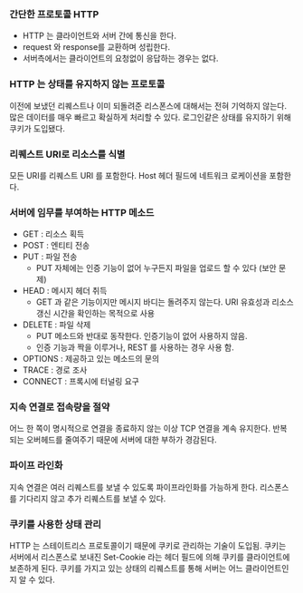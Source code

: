 ### 간단한 프로토콜 HTTP

- HTTP 는 클라이언트와 서버 간에 통신을 한다.
- request 와 response를 교환하며 성립한다.
- 서버측에서는 클라이언트의 요청없이 응답하는 경우는 없다.


### HTTP 는 상태를 유지하지 않는 프로토콜

이전에 보냈던 리퀘스트나 이미 되돌려준 리스폰스에 대해서는 전혀 기억하지 않는다.
많은 데이터를 매우 빠르고 확실하게 처리할 수 있다.
로그인같은 상태를 유지하기 위해 쿠키가 도입됐다.

### 리퀘스트 URI로 리소스를 식별

모든 URI를 리퀘스트 URI 를 포함한다.
Host 헤더 필드에 네트워크 로케이션을 포함한다.

### 서버에 임무를 부여하는 HTTP 메소드

- GET : 리소스 획득
- POST : 엔티티 전송
- PUT : 파일 전송
  - PUT 자체에는 인증 기능이 없어 누구든지 파일을 업로드 할 수 있다 (보안 문제)
- HEAD : 메시지 헤더 취득
  - GET 과 같은 기능이지만 메시지 바디는 돌려주지 않는다. URI 유효성과 리소스 갱신 시간을 확인하는 목적으로 사용
- DELETE : 파일 삭제
  - PUT 메소드와 반대로 동작한다. 인증기능이 없어 사용하지 않음.
  - 인증 기능과 짝을 이루거나, REST 를 사용하는 경우 사용 함.
- OPTIONS : 제공하고 있는 메소드의 문의
- TRACE : 경로 조사
- CONNECT : 프록시에 터널링 요구


### 지속 연결로 접속량을 절약

어느 한 쪽이 명시적으로 연결을 종료하지 않는 이상 TCP 연결을 계속 유지한다.
반복되는 오버헤드를 줄여주기 때문에 서버에 대한 부하가 경감된다.


### 파이프 라인화

지속 연결은 여러 리퀘스트를 보낼 수 있도록 파이프라인화를 가능하게 한다.
리스폰스를 기다리지 않고 추가 리퀘스트를 보낼 수 있다.

### 쿠키를 사용한 상태 관리

HTTP 는 스테이트리스 프로토콜이기 때문에 쿠키로 관리하는 기술이 도입됨.
쿠키는 서버에서 리스폰스로 보내진 Set-Cookie 라는 헤더 필드에 의해 쿠키를 클라이언트에 보존하게 된다.
쿠키를 가지고 있는 상태의 리퀘스트를 통해 서버는 어느 클라이언트인지 알 수 있다.